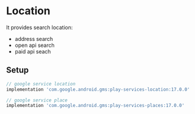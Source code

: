 # Location

It provides search location:

- address search
- open api search
- paid api seach


## Setup

```gradle
// google service location
implementation 'com.google.android.gms:play-services-location:17.0.0'

// google service place
implementation 'com.google.android.gms:play-services-places:17.0.0'
```
